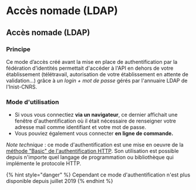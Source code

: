 # Accès nomade (LDAP)

## Accès nomade (LDAP) <a href="#acces-nomade-ldap" id="acces-nomade-ldap"></a>

### Principe <a href="#principe" id="principe"></a>

Ce mode d’accès créé avant la mise en place de authentification par la fédération d’identités permettait d'accéder à l'API en dehors de votre établissement (télétravail, autorisation de votre établissement en attente de validation...) grâce à _un login + mot de passe_ gérés par l'annuaire LDAP de l'Inist-CNRS.

### Mode d'utilisation <a href="#mode-dutilisation" id="mode-dutilisation"></a>

* Si vous vous connectiez **via un navigateur**, ce dernier affichait une fenêtre d'authentification où il était nécessaire de renseigner votre adresse mail comme identifiant et votre mot de passe.
* Vous pouviez également vous connecter **en ligne de commande.**

_Note technique_ : ce mode d'authentification est une mise en oeuvre de la [méthode "Basic" de l'authentification HTTP](https://fr.wikipedia.org/wiki/Authentification_HTTP#M.C3.A9thode_.C2.AB_Basic_.C2.BB). Son utilisation est possible depuis n'importe quel langage de programmation ou bibliothèque qui implémente le protocole HTTP.

{% hint style="danger" %}
Cependant ce mode d'authentification n'est plus disponible depuis juillet 2019
{% endhint %}
